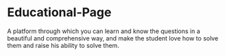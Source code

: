 # Educational-Page
A platform through which you can learn and know the questions in a beautiful and comprehensive way, and make the student love how to solve them and raise his ability to solve them.
